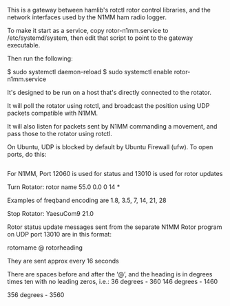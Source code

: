 This is a gateway between hamlib's rotctl rotor control libraries, and the network interfaces used by the N1MM ham radio logger.

To make it start as a service, copy rotor-n1mm.service to /etc/systemd/system, then edit that script to point to the gateway executable.

Then run the following:

$ sudo systemctl daemon-reload
$ sudo systemctl enable rotor-n1mm.service

It's designed to be run on a host that's directly connected to the rotator.

It will poll the rotator using rotctl, and broadcast the position using UDP packets compatible with N1MM.

It will also listen for packets sent by N1MM commanding a movement, and pass those to the rotator using rotctl.

On Ubuntu, UDP is blocked by default by Ubuntu Firewall (ufw). To open ports, do this:

```sudo ufw allow 13010/udp
```

For N1MM, Port 12060 is used for status and 13010 is used for rotor updates

Turn Rotator:
<N1MMRotor>
     <rotor>rotor name</rotor>
     <goazi>55.0</goazi>
     <offset>0.0</offset>
     <bidirectional>0</bidirectional>
     <freqband>14</freqband>   *
</N1MMRotor>

Examples of freqband encoding are 1.8, 3.5, 7, 14, 21, 28

Stop Rotator:
<N1MMRotor>
      <stop>
            <rotor>YaesuCom9</rotor>
            <freqband>21.0</freqband>
      </stop>
</N1MMRotor>

Rotor status update messages sent from the separate N1MM Rotor program on UDP port 13010 are in this format:

rotorname @ rotorheading

They are sent approx every 16 seconds

There are spaces before and after the ‘@’, and the heading is in degrees times ten with no leading zeros, i.e.:
36 degrees - 360
146 degrees - 1460

356 degrees - 3560
